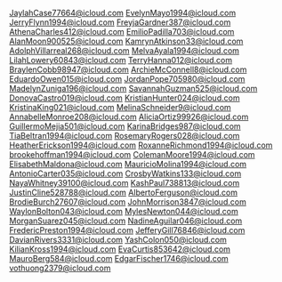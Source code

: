 JaylahCase77664@icloud.com
EvelynMayo1994@icloud.com
JerryFlynn1994@icloud.com
FreyjaGardner387@icloud.com
AthenaCharles412@icloud.com
EmilioPadilla703@icloud.com
AlanMoon900525@icloud.com
KamrynAtkinson33@icloud.com
AdolphVillarreal268@icloud.com
MelvaAyala1994@icloud.com
LilahLowery60843@icloud.com
TerryHanna012@icloud.com
BraylenCobb98947@icloud.com
ArchieMcConnell8@icloud.com
EduardoOwen015@icloud.com
JordanPope705980@icloud.com
MadelynZuniga196@icloud.com
SavannahGuzman525@icloud.com
DonovaCastro019@icloud.com
KristianHunter024@icloud.com
KristinaKing021@icloud.com
MelinaSchneider9@icloud.com
AnnabelleMonroe208@icloud.com
AliciaOrtiz99926@icloud.com
GuillermoMejia501@icloud.com
KarinaBridges987@icloud.com
TiaBeltran1994@icloud.com
RosemaryRogers028@icloud.com
HeatherErickson1994@icloud.com
RoxanneRichmond1994@icloud.com
brookehoffman1994@icloud.com
ColemanMoore1994@icloud.com
ElisabethMaldona@icloud.com
MauricioMolina1994@icloud.com
AntonioCarter035@icloud.com
CrosbyWatkins133@icloud.com
NayaWhitney39100@icloud.com
KashPaul738813@icloud.com
JustinCline528788@icloud.com
AlbertoFerguson@icloud.com
BrodieBurch27607@icloud.com
JohnMorrison3847@icloud.com
WaylonBolton043@icloud.com
MylesNewton044@icloud.com
MorganSuarez045@icloud.com
NadineAguilar046@icloud.com
FredericPreston1994@icloud.com
JefferyGill76846@icloud.com
DavianRivers3331@icloud.com
YashColon050@icloud.com
KilianKross1994@icloud.com
EvaCurtis853642@icloud.com
MauroBerg584@icloud.com
EdgarFischer1746@icloud.com
vothuong2379@icloud.com
